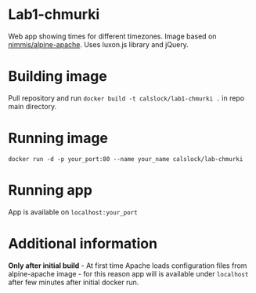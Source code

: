 # Lab1-chmurki
Web app showing times for different timezones. Image based on [nimmis/alpine-apache](https://hub.docker.com/r/nimmis/alpine-apache). Uses luxon.js library and jQuery.

# Building image
Pull repository and run `docker build -t calslock/lab1-chmurki .` in repo main directory.

# Running image
`docker run -d -p your_port:80 --name your_name calslock/lab-chmurki`

# Running app
App is available on `localhost:your_port`

# Additional information
**Only after initial build** - At first time Apache loads configuration files from alpine-apache image - for this reason app will is available under `localhost` after few minutes after initial docker run.
